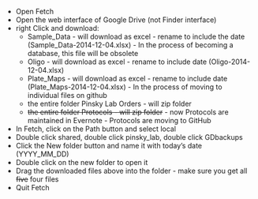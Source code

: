 - Open Fetch
- Open the web interface of Google Drive (not Finder interface)
- right Click and download:
    - Sample_Data - will download as excel - rename to include the date (Sample_Data-2014-12-04.xlsx) - In the process of becoming a database, this file will be obsolete
    - Oligo - will download as excel - rename to include date (Oligo-2014-12-04.xlsx) 
    - Plate_Maps - will download as excel - rename to include date (Plate_Maps-2014-12-04.xlsx) - In the process of moving to individual files on github
    - the entire folder Pinsky Lab Orders -  will zip folder
    - ~~the entire folder Protocols - will zip folder~~ - now Protocols are maintained in Evernote - Protocols are moving to GitHub
- In Fetch, click on the Path button and select local
- Double click shared, double click pinsky_lab, double click GDbackups
- Click the New folder button and name it with today’s date (YYYY_MM_DD)
- Double click on the new folder to open it
- Drag the downloaded files above into the folder - make sure you get all ~~five~~ four files
- Quit Fetch
